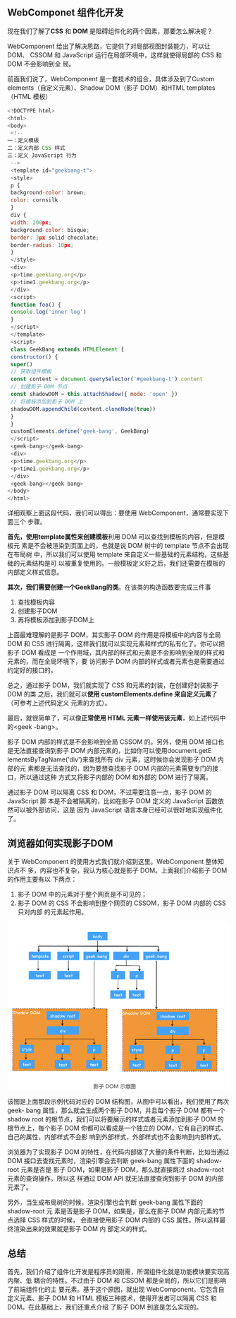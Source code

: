 ## WebComponet 组件化开发

现在我们了解了**CSS** 和 **DOM** 是阻碍组件化的两个因素，那要怎么解决呢？

WebComponent 给出了解决思路，它提供了对局部视图封装能力，可以让 DOM、
CSSOM 和 JavaScript 运行在局部环境中，这样就使得局部的 CSS 和 DOM 不会影响到全
局。



前面我们说了，WebComponent 是一套技术的组合，具体涉及到了Custom
elements（自定义元素）、Shadow DOM（影子 DOM）和HTML templates（HTML
模板）
```js
<!DOCTYPE html>
<html>
<body>
 <!--
一：定义模板
二：定义内部 CSS 样式
三：定义 JavaScript 行为
 -->
 <template id="geekbang-t">
 <style>
 p {
 background-color: brown;
 color: cornsilk
 }
 div {
 width: 200px;
 background-color: bisque;
 border: 3px solid chocolate;
 border-radius: 10px;
 }
 </style>
 <div>
 <p>time.geekbang.org</p>
 <p>time1.geekbang.org</p>
 </div>
 <script>
 function foo() {
 console.log('inner log')
 }
 </script>
 </template>
 <script>
 class GeekBang extends HTMLElement {
 constructor() {
 super()
 // 获取组件模板
 const content = document.querySelector('#geekbang-t').content
 // 创建影子 DOM 节点
 const shadowDOM = this.attachShadow({ mode: 'open' })
 // 将模板添加到影子 DOM 上
 shadowDOM.appendChild(content.cloneNode(true))
 }
 }
 customElements.define('geek-bang', GeekBang)
 </script>
 <geek-bang></geek-bang>
 <div>
 <p>time.geekbang.org</p>
 <p>time1.geekbang.org</p>
 </div>
 <geek-bang></geek-bang>
</body>
</html>
```
详细观察上面这段代码，我们可以得出：要使用 WebComponent，通常要实现下面三个
步骤。

**首先，使用template属性来创建模板**利用 DOM 可以查找到模板的内容，但是模板元
素是不会被渲染到页面上的，也就是说 DOM 树中的 template 节点不会出现在布局树
中，所以我们可以使用 template 来自定义一些基础的元素结构，这些基础的元素结构是可
以被重复使用的。一般模板定义好之后，我们还需要在模板的内部定义样式信息。


**其次，我们需要创建一个GeekBang的类**。在该类的构造函数要完成三件事

1. 查找模板内容
2. 创建影子DOM
3. 再将模板添加到影子DOM上


上面最难理解的是影子 DOM，其实影子 DOM 的作用是将模板中的内容与全局 DOM 和
CSS 进行隔离，这样我们就可以实现元素和样式的私有化了。你可以把影子 DOM 看成是
一个作用域，其内部的样式和元素是不会影响到全局的样式和元素的，而在全局环境下，要
访问影子 DOM 内部的样式或者元素也是需要通过约定好的接口的。


总之，通过影子 DOM，我们就实现了 CSS 和元素的封装，在创建好封装影子 DOM 的类
之后，我们就可以**使用 customElements.define 来自定义元素**了（可参考上述代码定义
元素的方式）。


最后，就很简单了，可以像**正常使用 HTML 元素一样使用该元素**，如上述代码中的<geek
-bang></geek-bang>。


影子 DOM 内部的样式是不会影响到全局 CSSOM 的。另外，使用
DOM 接口也是无法直接查询到影子 DOM 内部元素的，比如你可以使用document.getE
lementsByTagName('div')来查找所有 div 元素，这时候你会发现影子 DOM 内部的元
素都是无法查找的，因为要想查找影子 DOM 内部的元素需要专门的接口，所以通过这种
方式又将影子内部的 DOM 和外部的 DOM 进行了隔离。

通过影子 DOM 可以隔离 CSS 和 DOM，不过需要注意一点，影子 DOM 的 JavaScript 脚
本是不会被隔离的，比如在影子 DOM 定义的 JavaScript 函数依然可以被外部访问，这是
因为 JavaScript 语言本身已经可以很好地实现组件化了。




## 浏览器如何实现影子DOM


关于 WebComponent 的使用方式我们就介绍到这里。WebComponent 整体知识点不
多，内容也不复杂，我认为核心就是影子 DOM。上面我们介绍影子 DOM 的作用主要有以
下两点：
1. 影子 DOM 中的元素对于整个网页是不可见的；
2. 影子 DOM 的 CSS 不会影响到整个网页的 CSSOM，影子 DOM 内部的 CSS 只对内部
的元素起作用。

![这是图片](img/19.png)


该图是上面那段示例代码对应的 DOM 结构图，从图中可以看出，我们使用了两次 geek-
bang 属性，那么就会生成两个影子 DOM，并且每个影子 DOM 都有一个 shadow root
的根节点，我们可以将要展示的样式或者元素添加到影子 DOM 的根节点上，每个影子
DOM 你都可以看成是一个独立的 DOM，它有自己的样式、自己的属性，内部样式不会影
响到外部样式，外部样式也不会影响到内部样式。

浏览器为了实现影子 DOM 的特性，在代码内部做了大量的条件判断，比如当通过 DOM
接口去查找元素时，渲染引擎会去判断 geek-bang 属性下面的 shadow-root 元素是否是
影子 DOM，如果是影子 DOM，那么就直接跳过 shadow-root 元素的查询操作。所以这
样通过 DOM API 就无法直接查询到影子 DOM 的内部元素了。


另外，当生成布局树的时候，渲染引擎也会判断 geek-bang 属性下面的 shadow-root 元
素是否是影子 DOM，如果是，那么在影子 DOM 内部元素的节点选择 CSS 样式的时候，
会直接使用影子 DOM 内部的 CSS 属性。所以这样最终渲染出来的效果就是影子 DOM 内
部定义的样式。

## 总结

首先，我们介绍了组件化开发是程序员的刚需，所谓组件化就是功能模块要实现高内聚、低
耦合的特性。不过由于 DOM 和 CSSOM 都是全局的，所以它们是影响了前端组件化的主
要元素。基于这个原因，就出现 WebComponent，它包含自定义元素、影子 DOM 和
HTML 模板三种技术，使得开发者可以隔离 CSS 和 DOM。在此基础上，我们还重点介绍
了影子 DOM 到底是怎么实现的。



